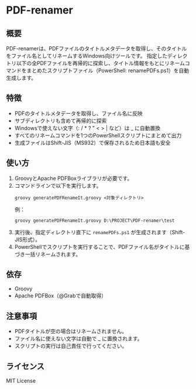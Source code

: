 
# PDF-renamer

## 概要
PDF-renamerは、PDFファイルのタイトルメタデータを取得し、そのタイトルをファイル名としてリネームするWindows向けツールです。
指定したディレクトリ以下の全PDFファイルを再帰的に探索し、タイトル情報をもとにリネームコマンドをまとめたスクリプトファイル（PowerShell: renamePDFs.ps1）を自動生成します。

## 特徴
- PDFのタイトルメタデータを取得し、ファイル名に反映
- サブディレクトリも含めて再帰的に探索
- Windowsで使えない文字（: / * ? " < > | など）は _ に自動置換
- すべてのリネームコマンドを1つのPowerShellスクリプトにまとめて出力
- 生成ファイルはShift-JIS（MS932）で保存されるため日本語も安全

## 使い方
1. GroovyとApache PDFBoxライブラリが必要です。
2. コマンドラインで以下を実行します。
	```pwsh
	groovy generatePDFRenameIt.groovy <対象ディレクトリ>
	```
	例：
	```pwsh
	groovy generatePDFRenameIt.groovy D:\PROJECT\PDF-renamer\test
	```
3. 実行後、指定ディレクトリ直下に `renamePDFs.ps1` が生成されます（Shift-JIS形式）。
4. PowerShellでスクリプトを実行することで、PDFファイル名がタイトルに基づき一括リネームされます。

## 依存
- Groovy
- Apache PDFBox（@Grabで自動取得）

## 注意事項
- PDFタイトルが空の場合はリネームされません。
- ファイル名に使えない文字は自動で _ に置換されます。
- スクリプトの実行は自己責任で行ってください。

## ライセンス
MIT License

